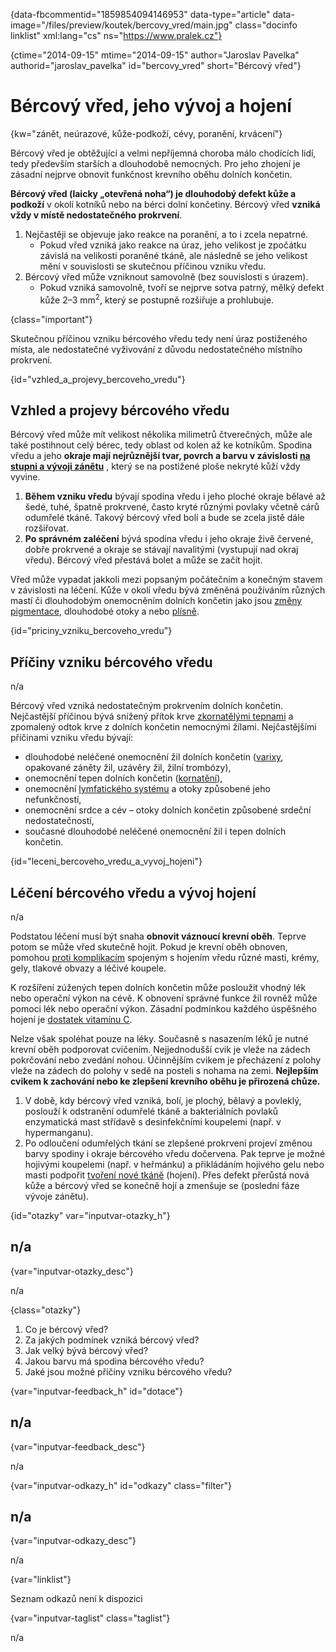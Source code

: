 
{data-fbcommentid="1859854094146953" data-type="article" data-image="/files/preview/koutek/bercovy_vred/main.jpg" class="docinfo linklist" xml:lang="cs" ns="https://www.pralek.cz"}

{ctime="2014-09-15" mtime="2014-09-15" author="Jaroslav Pavelka" authorid="jaroslav\_pavelka" id="bercovy\_vred" short="Bércový vřed"}

# Bércový vřed, jeho vývoj a hojení

<!-- generated attribute kw by user_updatekw.sh on 2020-06-24, do not edit -->

{kw="zánět, neúrazové, kůže-podkoží, cévy, poranění, krvácení"}

Bércový vřed je obtěžující a velmi nepříjemná choroba málo chodících lidí, tedy především starších a dlouhodobě nemocných. Pro jeho zhojení je zásadní nejprve obnovit funkčnost krevního oběhu dolních končetin.

**Bércový vřed (laicky „otevřená noha“) je dlouhodobý defekt kůže a podkoží** v okolí kotníků nebo na bérci dolní končetiny. Bércový vřed **vzniká vždy v místě nedostatečného prokrvení**.

  1. Nejčastěji se objevuje jako reakce na poranění, a to i zcela nepatrné. 
      * Pokud vřed vzniká jako reakce na úraz, jeho velikost je zpočátku závislá na velikosti poraněné tkáně, ale následně se jeho velikost mění v souvislosti se skutečnou příčinou vzniku vředu.
  2. Bércový vřed může vzniknout samovolně (bez souvislosti s úrazem). 
      * Pokud vzniká samovolně, tvoří se nejprve sotva patrný, mělký defekt kůže 2–3 mm<sup>2</sup>, který se postupně rozšiřuje a prohlubuje.

{class="important"}

Skutečnou příčinou vzniku bércového vředu tedy není úraz postiženého místa, ale nedostatečné vyživování z důvodu nedostatečného místního prokrvení.

{id="vzhled\_a\_projevy\_bercoveho\_vredu"}

## Vzhled a projevy bércového vředu

Bércový vřed může mít velikost několika milimetrů čtverečných, může ale také postihnout celý bérec, tedy oblast od kolen až ke kotníkům. Spodina vředu a jeho **okraje mají nejrůznější tvar, povrch a barvu v závislosti [na stupni a vývoji zánětu][1]** , který se na postižené ploše nekryté kůží vždy vyvine. 

  1. **Během vzniku vředu** bývají spodina vředu i jeho ploché okraje bělavé až šedé, tuhé, špatně prokrvené, často kryté různými povlaky včetně cárů odumřelé tkáně. Takový bércový vřed bolí a bude se zcela jistě dále rozšiřovat.
  2. **Po správném zaléčení** bývá spodina vředu i jeho okraje živě červené, dobře prokrvené a okraje se stávají navalitými (vystupují nad okraj vředu). Bércový vřed přestává bolet a může se začít hojit.

Vřed může vypadat jakkoli mezi popsaným počátečním a konečným stavem v závislosti na léčení. Kůže v okolí vředu bývá změněná používáním různých mastí či dlouhodobým onemocněním dolních končetin jako jsou [změny pigmentace][2], dlouhodobé otoky a nebo [plísně][3].

{id="priciny\_vzniku\_bercoveho_vredu"}

## Příčiny vzniku bércového vředu

n/a

Bércový vřed vzniká nedostatečným prokrvením dolních končetin. Nejčastější příčinou bývá snížený přítok krve [zkornatělými tepnami][4] a zpomalený odtok krve z dolních končetin nemocnými žílami. Nejčastějšími příčinami vzniku vředu bývají:

  * dlouhodobé neléčené onemocnění žil dolních končetin ([varixy][5], opakované záněty žil, uzávěry žil, žilní trombózy),
  * onemocnění tepen dolních končetin ([kornatění][6]),
  * onemocnění [lymfatického systému][7] a otoky způsobené jeho nefunkčností,
  * onemocnění srdce a cév – otoky dolních končetin způsobené srdeční nedostatečností,
  * současné dlouhodobé neléčené onemocnění žil i tepen dolních končetin.

{id="leceni\_bercoveho\_vredu\_a\_vyvoj_hojeni"}

## Léčení bércového vředu a vývoj hojení

n/a

Podstatou léčení musí být snaha **obnovit váznoucí krevní oběh**. Teprve potom se může vřed skutečně hojit. Pokud je krevní oběh obnoven, pomohou [proti komplikacím][5] spojeným s hojením vředu různé masti, krémy, gely, tlakové obvazy a léčivé koupele.

K rozšíření zúžených tepen dolních končetin může posloužit vhodný lék nebo operační výkon na cévě. K obnovení správné funkce žil rovněž může pomoci lék nebo operační výkon. Zásadní podmínkou každého úspěšného hojení je [dostatek vitamínu C][8].

Nelze však spoléhat pouze na léky. Současně s nasazením léků je nutné krevní oběh podporovat cvičením. Nejjednodušší cvik je vleže na zádech pokrčování nebo zvedání nohou. Účinnějším cvikem je přecházení z polohy vleže na zádech do polohy v sedě na posteli s nohama na zemi. **Nejlepším cvikem k zachování nebo ke zlepšení krevního oběhu je přirozená chůze.**

  1. V době, kdy bércový vřed vzniká, bolí, je plochý, bělavý a povleklý, poslouží k odstranění odumřelé tkáně a bakteriálních povlaků enzymatická mast střídavě s desinfekčními koupelemi (např. v hypermanganu).
  2. Po odloučení odumřelých tkání se zlepšené prokrvení projeví změnou barvy spodiny i okraje bércového vředu dočervena. Pak teprve je možné hojivými koupelemi (např. v heřmánku) a přikládáním hojivého gelu nebo masti podpořit [tvoření nové tkáně][9] (hojení). Přes defekt přerůstá nová kůže a bércový vřed se konečně hojí a zmenšuje se (poslední fáze vývoje zánětu).

{id="otazky" var="inputvar-otazky_h"}

## n/a

{var="inputvar-otazky_desc"}

n/a

{class="otazky"}

  1. Co je bércový vřed?
  2. Za jakých podmínek vzniká bércový vřed?
  3. Jak velký bývá bércový vřed?
  4. Jakou barvu má spodina bércového vředu?
  5. Jaké jsou možné příčiny vzniku bércového vředu?

{var="inputvar-feedback_h" id="dotace"}

## n/a

{var="inputvar-feedback_desc"}

n/a

{var="inputvar-odkazy_h" id="odkazy" class="filter"}

## n/a

{var="inputvar-odkazy_desc"}

n/a

{var="linklist"}

Seznam odkazů není k dispozici

{var="inputvar-taglist" class="taglist"}

n/a

 [1]: zanet
 [2]: zasady_spravneho_opalovani
 [3]: plisne_kuze
 [4]: cholesterol
 [5]: krvacejici_varix
 [6]: srdecni_infarkt
 [7]: lymfaticke_uzliny
 [8]: krvaceni_dasni
 [9]: lecba_zanetu

